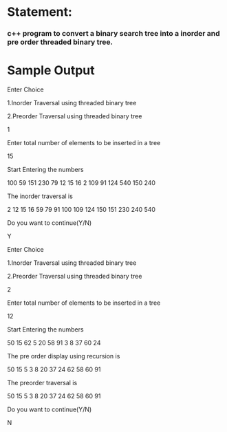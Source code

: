 # Statement:
### c++ program to convert a binary search tree into a inorder and pre order threaded binary tree.

# Sample Output

Enter Choice

1.Inorder Traversal using threaded binary tree

2.Preorder Traversal using threaded binary tree

1

Enter total number of elements to be inserted in a tree

15

Start Entering the numbers

100 59 151 230 79 12 15 16 2 109 91 124 540 150 240

The inorder traversal is

2 12 15 16 59 79 91 100 109 124 150 151 230 240 540

Do you want to continue(Y/N)

Y

Enter Choice

1.Inorder Traversal using threaded binary tree

2.Preorder Traversal using threaded binary tree

2

Enter total number of elements to be inserted in a tree

12

Start Entering the numbers

50 15 62 5 20 58 91 3 8 37 60 24

The pre order display using recursion is

50 15 5 3 8 20 37 24 62 58 60 91

The preorder traversal is

50 15 5 3 8 20 37 24 62 58 60 91

Do you want to continue(Y/N)

N